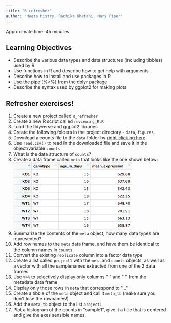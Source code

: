 ```yaml
---
title: "R refresher"
author: "Meeta Mistry, Radhika Khetani, Mary Piper"
---
```


Approximate time: 45 minutes

## Learning Objectives

* Describe the various data types and data structures (including tibbles) used by R
* Use functions in R and describe how to get help with arguments
* Describe how to install and use packages in R
* Use the pipe (%>%) from the dplyr package
* Describe the syntax used by ggplot2 for making plots

## Refresher exercises!

1. Create a new project called `R_refresher`
1. Create a new R script called `reviewing_R.R`
1. Load the tidyverse and ggplot2 libraries
1. Create the following folders in the project directory - `data`, `figures`
1. Download a counts file to the `data` folder by [right-clicking here](hhttps://www.dropbox.com/s/b7n7fs453pgsy20/raw_counts_mouseKO.csv?dl=0)
1. Use `read.csv()` to read in the downloaded file and save it in the object/variable `counts`
1. What is the data structure of `counts`?
1. Create a data frame called `meta` that looks like the one shown below:  <img src="../img/refresher_meta.png">
1. Summarize the contents of the `meta` object, how many data types are represented?
1. Add row names to the `meta` data frame, and have them be identical to the column names in `counts`
1. Convert the existing `replicate` column into a factor data type
1. Create a list called `project1` with the `meta` and `counts` objects, as well as a vector with all the samplenames extracted from one of the 2 data frames.
1. Use `%>%` to selectively display only columns " " and " " from the metadata data frame
1. Display only those rows in `meta` that correspond to "..."
1. Create a tibble of the `meta` object and call it `meta_tb` (make sure you don't lose the rownames!)
1. Add the `meta_tb` object to the list `project1`
1. Plot a histogram of the counts in "sample1", give it a title that is centered and give the axes sensible names.


